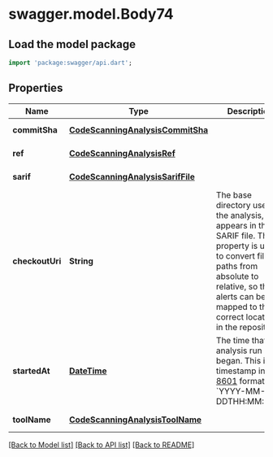 # swagger.model.Body74

## Load the model package
```dart
import 'package:swagger/api.dart';
```

## Properties
Name | Type | Description | Notes
------------ | ------------- | ------------- | -------------
**commitSha** | [**CodeScanningAnalysisCommitSha**](CodeScanningAnalysisCommitSha.md) |  | [default to null]
**ref** | [**CodeScanningAnalysisRef**](CodeScanningAnalysisRef.md) |  | [default to null]
**sarif** | [**CodeScanningAnalysisSarifFile**](CodeScanningAnalysisSarifFile.md) |  | [default to null]
**checkoutUri** | **String** | The base directory used in the analysis, as it appears in the SARIF file. This property is used to convert file paths from absolute to relative, so that alerts can be mapped to their correct location in the repository. | [optional] [default to null]
**startedAt** | [**DateTime**](DateTime.md) | The time that the analysis run began. This is a timestamp in [ISO 8601](https://en.wikipedia.org/wiki/ISO_8601) format: &#x60;YYYY-MM-DDTHH:MM:SSZ&#x60;. | [optional] [default to null]
**toolName** | [**CodeScanningAnalysisToolName**](CodeScanningAnalysisToolName.md) |  | [default to null]

[[Back to Model list]](../README.md#documentation-for-models) [[Back to API list]](../README.md#documentation-for-api-endpoints) [[Back to README]](../README.md)

